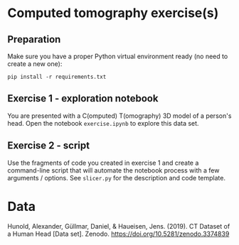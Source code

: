 # Computed tomography exercise(s)

## Preparation

Make sure you have a proper Python virtual environment ready (no need to create a new one):

```
pip install -r requirements.txt
```

## Exercise 1 - exploration notebook

You are presented with a C(omputed) T(omography) 3D model of a person's head.
Open the notebook `exercise.ipynb` to explore this data set.

## Exercise 2 - script 

Use the fragments of code you created in exercise 1 and create a command-line script
that will automate the notebook process with a few arguments / options. See `slicer.py`
for the description and code template.

# Data

Hunold, Alexander, Güllmar, Daniel, & Haueisen, Jens. (2019). CT Dataset of a Human Head [Data set]. Zenodo. https://doi.org/10.5281/zenodo.3374839